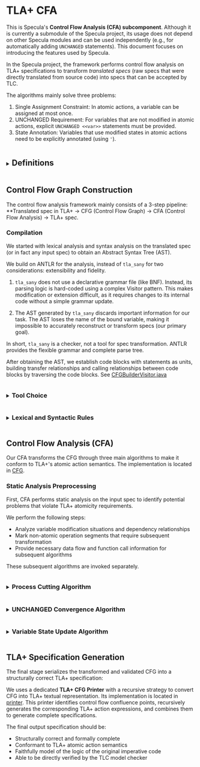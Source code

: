 # TLA+ CFA

This is Specula's **Control Flow Analysis (CFA) subcomponent**.
Although it is currently a submodule of the Specula project, its usage does not depend on other Specula modules and can be used independently (e.g., for automatically adding `UNCHANGED` statements). This document focuses on introducing the features used by Specula.

In the Specula project, the framework performs control flow analysis on TLA+ specifications 
    to transform *translated specs* (raw specs that were directly translated from source code) 
    into specs that can be accepted by TLC. 

The algorithms mainly solve three problems:

1. Single Assignment Constraint: In atomic actions, a variable can be assigned at most once.
2. UNCHANGED Requirement: For variables that are not modified in atomic actions, explicit `UNCHANGED <<var>>` statements must be provided.
3. State Annotation: Variables that use modified states in atomic actions need to be explicitly annotated (using `'`).

<details><summary><h2 style="display:inline-block">Definitions</h2></summary>

### Translated Spec

A **translated Spec** is obtained by using LLMs to translate source code into the TLA+ format on a statement-by-statement basis. 
A translated spec strictly describes the logic of the code and the control flow of the statements. 
However, due to multiple assignments and complex calling relationships in source code, 
    the translated spec is often not accepted by TLC.

One may be curious why not not directly use LLMs to generate a TLA+ specification instead of doing translation first? 
In our experience, LLMs suffer from overfitting and over-imitation of well-known specifications;
so, directly generating the TLA spec often misses or oversimplifies logic, 
    making it impossible to precisely describe the source code.

For example, in the following translated spec, the `electionElapsed` variable is modified twice, 
    violating the definition of atomic actions in TLA+:

```tla
tickHeartbeat(s) ==
    /\ electionElapsed' = [electionElapsed EXCEPT ![s] = electionElapsed[s] + 1]
    /\ IF electionElapsed'[s] >= 3
       THEN /\ electionElapsed' = [electionElapsed' EXCEPT ![s] = 0]
            /\ ...
       ELSE /\ UNCHANGED <<messages, leadTransferee>>
    /\ ...
```

### Control Flow in TLA+

Our CFA framework treats each statement as an atomic code block unit, recording the calling and transfer relationships between code blocks, and analyzing all variables that may be assigned when reaching each code block.

For the following TLA+ code:

```tla
IF a < b 
    THEN a' = a + 1
    ELSE b' = b + 1 
```

The following control flow is obtained:

<img src="./images/CFA_example.png" alt="Control Flow Example" width="300" />

</details>

## Control Flow Graph Construction

The control flow analysis framework mainly consists of a 3-step pipeline:
**Translated spec in TLA+ → CFG (Control Flow Graph) → CFA (Control Flow Analysis) → TLA+ spe*c.*

### Compilation

We started with lexical analysis and syntax analysis 
    on the translated spec (or in fact any input spec) to obtain an Abstract Syntax Tree (AST).

We build on ANTLR for the analysis, instead of `tla_sany` for two considerations: extensibility and fidelity.

1. `tla_sany` does not use a declarative grammar file (like BNF). Instead, its parsing logic is hard-coded using a complex Visitor pattern. This makes modification or extension difficult, as it requires changes to its internal code without a simple grammar update.

2. The AST generated by `tla_sany` discards important information for our task. The AST loses the name of the bound variable,
   making it impossible to accurately reconstruct or transform specs (our primary goal).

In short, `tla_sany` is a checker, not a tool for spec transformation. 
ANTLR provides the flexible grammar and complete parse tree.

After obtaining the AST, we establish code blocks with statements as units, 
    building transfer relationships and calling relationships between code blocks 
    by traversing the code blocks. 
See [CFGBuilderVisitor.java](../tools/cfa/src/main/java/CFG/CFGBuilderVisitor.java)

<details><summary><h3 style="display:inline-block">Tool Choice</h3></summary>

We use **ANTLR** as the parser generation and visualization tool, which has two advantages:
1. Code insertion capability: ANTLR facilitates the embedding of semantic actions—fragments of target-language code—directly within grammar rules. These actions are executed upon the successful recognition of their corresponding rule.
2. Visual debugging capabilities

</details>

<details><summary><h3 style="display:inline-block">Lexical and Syntactic Rules</h3></summary>

The rules are mainly referenced from Lamport's **"Specifying Systems"**.

<img src="./images/tla_grammar.png" alt="TLA+ Grammar" width="600" />

We address the following challenges:
- We modified the original rules to resolve ambiguities. See [TLAPlusLexer.g4](../tools/cfa/src/main/java/grammar/TLAPlusLexer.g4) and [TLAPlusParser.g4](../tools/cfa/src/main/java/grammar/TLAPlusParser.g4)
- We work towards better indentation sensitivity. We borrowed techniques from Python Documentation's ANTLR4-based Python syntax analyzer. By rewriting the CommonTokenStream after lexical analysis to match indentation-sensitive rules. See [TLAPlusLexerBase.java](../tools/cfa/src/main/java/parser/TLAPlusLexerBase.java)

</details>

## Control Flow Analysis (CFA)

Our CFA transforms the CFG through three main algorithms to make it conform to TLA+'s atomic action semantics. 
The implementation is located in [CFG](../tools/cfa/src/main/java/CFG).

### Static Analysis Preprocessing

First, CFA performs static analysis on the input spec 
    to identify potential problems that violate TLA+ atomicity requirements.

We perform the following steps:
- Analyze variable modification situations and dependency relationships
- Mark non-atomic operation segments that require subsequent transformation  
- Provide necessary data flow and function call information for subsequent algorithms

These subsequent algorithms are invoked separately.

<details><summary><h3 style="display:inline-block">Process Cutting Algorithm</h3></summary>

This is the core transformation algorithm that resolves contradictions 
    between imperative control flow and TLA+'s atomic state transition requirements.
    
This is necessary because a single function in high-level programming languages may contain multiple assignments to the same variable or multiple logical steps, while in TLA+ each step must be modeled as an independent atomic action.

Our solution systematically decomposes complex actions in the input spec by:
- Introducing auxiliary state variables (e.g., program counter `pc`, call stack `stack`, etc.) to manage execution context
- Automatically splitting single large actions into multiple TLA+-compatible atomic action sequences

The algorithm can automatically distinguish between simple function calls directly inlined into the caller's action sequence, and complex function calls transformed into independent atomic action sequences, with execution flow managed through auxiliary variables

**Example**:

<img src="./images/pc_example.png" alt="Process Cutting Example" width="800" />

[`pc_example.tla`](../tools/cfa/input/example/pc_example.tla) demonstrates complex function call chains that violate single assignment constraints. The algorithm transforms nested function calls into independent atomic actions.

```bash
./specula step2 ./tools/cfa/input/example/pc_example.tla ./tools/cfa/output/pc_result.tla --algorithm pc
```

</details>

<details><summary><h3 style="display:inline-block">UNCHANGED Convergence Algorithm</h3></summary>

Solves the problem that TLA+ requires all variables in each atomic action to be explicitly handled see (see [tlaplus-677](https://github.com/tlaplus/tlaplus/issues/677)). It automatically inserts `UNCHANGED` clauses for variables not modified in actions.

It does so by analyzing control flow confluence points (where multiple execution paths merge) and the variable states at these key points. Then, it adds `UNCHANGED` clauses only when necessary to avoid over-constraining the model.

**Example**:

<img src="./images/uc_example.png" alt="UNCHANGED Convergence Example" width="600" />

[`uc_example.tla`](../tools/cfa/input/example/uc_example.tla) showcases complex branching control flow where different paths modify different variables. The algorithm automatically adds appropriate `UNCHANGED` statements.

```bash
./specula step2 ./tools/cfa/input/example/uc_example.tla ./tools/cfa/output/uc_result.tla --algorithm uc
```

</details>

<details><summary><h3 style="display:inline-block">Variable State Update Algorithm</h3></summary>

Handles the syntax requirements for current state and next state variables in TLA+. This is because the translated Spec reflects an imperative memory state model, while TLA+ needs to clearly distinguish between a variable's current state value and next state value.

We thus refactor expressions to conform to TLA+'s state transition syntax conventions, ensuring all next-state assignments are correctly annotated (using the `'` symbol).

**Example**:

<img src="./images/ud_example.png" alt="Variable Update Example" width="500" />

[`ud_example.tla`](../tools/cfa/input/example/ud_example.tla) illustrates chained variable dependencies where modified variables are used in subsequent expressions. The algorithm correctly handles current vs. next state annotations.

```bash
./specula step2 ./tools/cfa/input/example/ud_example.tla ./tools/cfa/output/ud_result.tla --algorithm ud
```

</details>

## TLA+ Specification Generation

The final stage serializes the transformed and validated CFG into a structurally correct TLA+ specification:

We uses a dedicated **TLA+ CFG Printer** with a recursive strategy to convert CFG into TLA+ textual representation. Its implementation is located in [printer](../tools/cfa/src/main/java/printer). This printer identifies control flow confluence points, recursively generates the corresponding TLA+ action expressions, and combines them to generate complete specifications.

The final output specification should be:
- Structurally correct and formally complete
- Conformant to TLA+ atomic action semantics
- Faithfully model of the logic of the original imperative code
- Able to be directly verified by the TLC model checker
